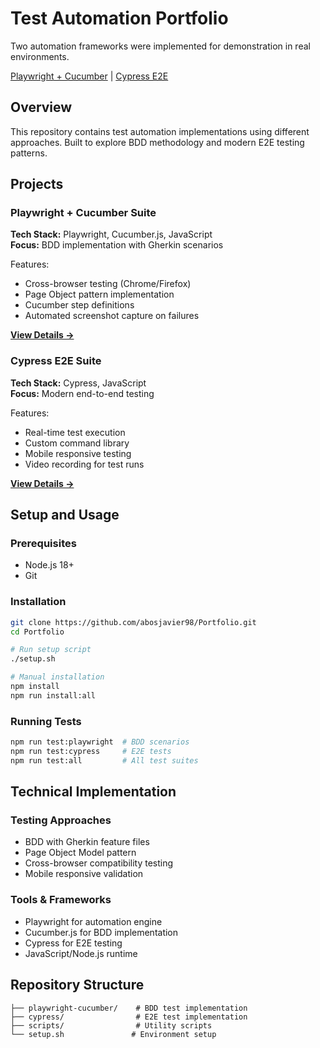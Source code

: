# Test Automation Portfolio

Two automation frameworks were implemented for demonstration in real environments.

[Playwright + Cucumber](./playwright-cucumber/) | [Cypress E2E](./cypress/)

## Overview

This repository contains test automation implementations using different approaches. Built to explore BDD methodology and modern E2E testing patterns.

## Projects

### Playwright + Cucumber Suite

**Tech Stack:** Playwright, Cucumber.js, JavaScript  
**Focus:** BDD implementation with Gherkin scenarios

Features:

- Cross-browser testing (Chrome/Firefox)
- Page Object pattern implementation
- Cucumber step definitions
- Automated screenshot capture on failures

**[View Details →](./playwright-cucumber/)**

### Cypress E2E Suite

**Tech Stack:** Cypress, JavaScript  
**Focus:** Modern end-to-end testing

Features:

- Real-time test execution
- Custom command library
- Mobile responsive testing
- Video recording for test runs

**[View Details →](./cypress/)**

## Setup and Usage

### Prerequisites

- Node.js 18+
- Git

### Installation

```bash
git clone https://github.com/abosjavier98/Portfolio.git
cd Portfolio

# Run setup script
./setup.sh

# Manual installation
npm install
npm run install:all
```

### Running Tests

```bash
npm run test:playwright  # BDD scenarios
npm run test:cypress     # E2E tests
npm run test:all         # All test suites
```

## Technical Implementation

### Testing Approaches

- BDD with Gherkin feature files
- Page Object Model pattern
- Cross-browser compatibility testing
- Mobile responsive validation

### Tools & Frameworks

- Playwright for automation engine
- Cucumber.js for BDD implementation
- Cypress for E2E testing
- JavaScript/Node.js runtime

## Repository Structure

```
├── playwright-cucumber/    # BDD test implementation
├── cypress/                # E2E test implementation
├── scripts/                # Utility scripts
└── setup.sh               # Environment setup
```
